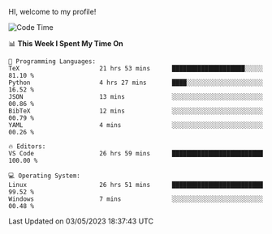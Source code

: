 HI, welcome to my profile!
<!--START_SECTION:waka-->
![Code Time](http://img.shields.io/badge/Code%20Time-830%20hrs%2033%20mins-blue)

📊 **This Week I Spent My Time On** 

```text
💬 Programming Languages: 
TeX                      21 hrs 53 mins      ████████████████████░░░░░   81.10 % 
Python                   4 hrs 27 mins       ████░░░░░░░░░░░░░░░░░░░░░   16.52 % 
JSON                     13 mins             ░░░░░░░░░░░░░░░░░░░░░░░░░   00.86 % 
BibTeX                   12 mins             ░░░░░░░░░░░░░░░░░░░░░░░░░   00.79 % 
YAML                     4 mins              ░░░░░░░░░░░░░░░░░░░░░░░░░   00.26 % 

🔥 Editors: 
VS Code                  26 hrs 59 mins      █████████████████████████   100.00 % 

💻 Operating System: 
Linux                    26 hrs 51 mins      █████████████████████████   99.52 % 
Windows                  7 mins              ░░░░░░░░░░░░░░░░░░░░░░░░░   00.48 % 
```


 Last Updated on 03/05/2023 18:37:43 UTC
<!--END_SECTION:waka-->
